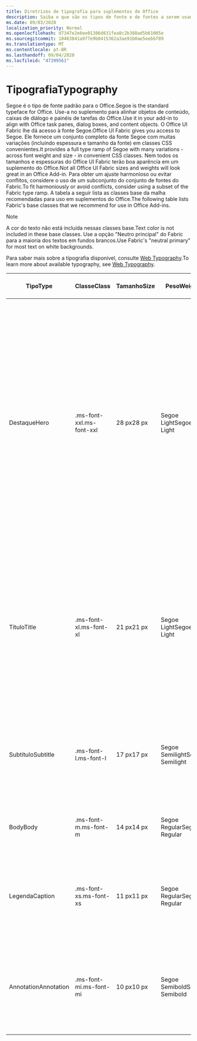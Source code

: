 ```yaml
---
title: Diretrizes de tipografia para suplementos do Office
description: Saiba o que são os tipos de fonte e de fontes a serem usados nos suplementos do Office.
ms.date: 09/03/2020
localization_priority: Normal
ms.openlocfilehash: d7347e2e6ee01386d631fea8c2b388ad5b61005e
ms.sourcegitcommit: 10463841a977e9b8415362a3ae91b0ae5eebbf89
ms.translationtype: MT
ms.contentlocale: pt-BR
ms.lasthandoff: 09/04/2020
ms.locfileid: "47399561"
---
```

# <a name="typography"></a><span data-ttu-id="7ec52-103">Tipografia</span><span class="sxs-lookup"><span data-stu-id="7ec52-103">Typography</span></span>

<span data-ttu-id="7ec52-104">Segoe é o tipo de fonte padrão para o Office.</span><span class="sxs-lookup"><span data-stu-id="7ec52-104">Segoe is the standard typeface for Office.</span></span> <span data-ttu-id="7ec52-105">Use-a no suplemento para alinhar objetos de conteúdo, caixas de diálogo e painéis de tarefas do Office.</span><span class="sxs-lookup"><span data-stu-id="7ec52-105">Use it in your add-in to align with Office task panes, dialog boxes, and content objects.</span></span> <span data-ttu-id="7ec52-106">O Office UI Fabric lhe dá acesso à fonte Segoe.</span><span class="sxs-lookup"><span data-stu-id="7ec52-106">Office UI Fabric gives you access to Segoe.</span></span> <span data-ttu-id="7ec52-107">Ele fornece um conjunto completo da fonte Segoe com muitas variações (incluindo espessura e tamanho da fonte) em classes CSS convenientes.</span><span class="sxs-lookup"><span data-stu-id="7ec52-107">It provides a full type ramp of Segoe with many variations - across font weight and size - in convenient CSS classes.</span></span> <span data-ttu-id="7ec52-108">Nem todos os tamanhos e espessuras do Office UI Fabric terão boa aparência em um suplemento do Office.</span><span class="sxs-lookup"><span data-stu-id="7ec52-108">Not all Office UI Fabric sizes and weights will look great in an Office Add-in.</span></span> <span data-ttu-id="7ec52-109">Para obter um ajuste harmonioso ou evitar conflitos, considere o uso de um subconjunto do conjunto de fontes do Fabric.</span><span class="sxs-lookup"><span data-stu-id="7ec52-109">To fit harmoniously or avoid conflicts, consider using a subset of the Fabric type ramp.</span></span> <span data-ttu-id="7ec52-110">A tabela a seguir lista as classes base da malha recomendadas para uso em suplementos do Office.</span><span class="sxs-lookup"><span data-stu-id="7ec52-110">The following table lists Fabric's base classes that we recommend for use in Office Add-ins.</span></span>

> [!NOTE]
> <span data-ttu-id="7ec52-111">A cor do texto não está incluída nessas classes base.</span><span class="sxs-lookup"><span data-stu-id="7ec52-111">Text color is not included in these base classes.</span></span> <span data-ttu-id="7ec52-112">Use a opção "Neutro principal" do Fabric para a maioria dos textos em fundos brancos.</span><span class="sxs-lookup"><span data-stu-id="7ec52-112">Use Fabric's "neutral primary" for most text on white backgrounds.</span></span>
>
> <span data-ttu-id="7ec52-113">Para saber mais sobre a tipografia disponível, consulte [Web Typography](https://developer.microsoft.com/fluentui#/styles/web/typography).</span><span class="sxs-lookup"><span data-stu-id="7ec52-113">To learn more about available typography, see [Web Typography](https://developer.microsoft.com/fluentui#/styles/web/typography).</span></span>

|<span data-ttu-id="7ec52-114">Tipo</span><span class="sxs-lookup"><span data-stu-id="7ec52-114">Type</span></span> |<span data-ttu-id="7ec52-115">Classe</span><span class="sxs-lookup"><span data-stu-id="7ec52-115">Class</span></span> |<span data-ttu-id="7ec52-116">Tamanho</span><span class="sxs-lookup"><span data-stu-id="7ec52-116">Size</span></span> |<span data-ttu-id="7ec52-117">Peso</span><span class="sxs-lookup"><span data-stu-id="7ec52-117">Weight</span></span> |<span data-ttu-id="7ec52-118">Uso recomendado</span><span class="sxs-lookup"><span data-stu-id="7ec52-118">Recommended Usage</span></span> |
|------ |----- |---- |------ |----------------- |
|<span data-ttu-id="7ec52-119">Destaque</span><span class="sxs-lookup"><span data-stu-id="7ec52-119">Hero</span></span>|<span data-ttu-id="7ec52-120">.ms-font-xxl</span><span class="sxs-lookup"><span data-stu-id="7ec52-120">.ms-font-xxl</span></span> |<span data-ttu-id="7ec52-121">28 px</span><span class="sxs-lookup"><span data-stu-id="7ec52-121">28 px</span></span> | <span data-ttu-id="7ec52-122">Segoe Light</span><span class="sxs-lookup"><span data-stu-id="7ec52-122">Segoe Light</span></span> |<ul><li><span data-ttu-id="7ec52-p103">Essa classe é maior do que todos os outros elementos tipográficos no Office. Use-a com moderação para não prejudicar o ajuste na hierarquia visual.</span><span class="sxs-lookup"><span data-stu-id="7ec52-p103">This class is larger than all other typographic elements in Office. Use it sparingly to avoid unseating visual hierarchy.</span></span></li><li><span data-ttu-id="7ec52-125">Evite o uso de cadeias de caracteres longas em espaços restritos.</span><span class="sxs-lookup"><span data-stu-id="7ec52-125">Avoid use on long strings in constrained spaces.</span></span></li><li><span data-ttu-id="7ec52-126">Deixe bastante espaço em branco ao redor do texto ao usar esta classe.</span><span class="sxs-lookup"><span data-stu-id="7ec52-126">Provide ample whitespace around text using this class.</span></span></li><li><span data-ttu-id="7ec52-127">Comumente usada para mensagens da tela de apresentação, elementos Hero ou outras chamadas à ação.</span><span class="sxs-lookup"><span data-stu-id="7ec52-127">Commonly used for first run messages, hero elements, or other calls to action.</span></span></li></ul> |
|<span data-ttu-id="7ec52-128">Título</span><span class="sxs-lookup"><span data-stu-id="7ec52-128">Title</span></span>|<span data-ttu-id="7ec52-129">.ms-font-xl</span><span class="sxs-lookup"><span data-stu-id="7ec52-129">.ms-font-xl</span></span> |<span data-ttu-id="7ec52-130">21 px</span><span class="sxs-lookup"><span data-stu-id="7ec52-130">21 px</span></span> |<span data-ttu-id="7ec52-131">Segoe Light</span><span class="sxs-lookup"><span data-stu-id="7ec52-131">Segoe Light</span></span> | <ul><li><span data-ttu-id="7ec52-132">Essa classe corresponde ao título do painel de tarefas dos aplicativos do Office.</span><span class="sxs-lookup"><span data-stu-id="7ec52-132">This class matches the task pane title of Office applications.</span></span></li><li><span data-ttu-id="7ec52-133">Use-a com moderação para evitar uma hierarquia tipográfica monótona.</span><span class="sxs-lookup"><span data-stu-id="7ec52-133">Use it sparingly to avoid a flat typographic hierarchy.</span></span></li><li><span data-ttu-id="7ec52-134">Comumente usado como o elemento de nível superior, como títulos de conteúdo, página ou caixa de diálogo.</span><span class="sxs-lookup"><span data-stu-id="7ec52-134">Commonly used as the top-level element such as dialog box, page, or content titles.</span></span></li></ul> |
|<span data-ttu-id="7ec52-135">Subtítulo</span><span class="sxs-lookup"><span data-stu-id="7ec52-135">Subtitle</span></span>|<span data-ttu-id="7ec52-136">.ms-font-l</span><span class="sxs-lookup"><span data-stu-id="7ec52-136">.ms-font-l</span></span> |<span data-ttu-id="7ec52-137">17 px</span><span class="sxs-lookup"><span data-stu-id="7ec52-137">17 px</span></span> |<span data-ttu-id="7ec52-138">Segoe Semilight</span><span class="sxs-lookup"><span data-stu-id="7ec52-138">Segoe Semilight</span></span> | <ul><li><span data-ttu-id="7ec52-139">Essa classe é a primeira abaixo de títulos.</span><span class="sxs-lookup"><span data-stu-id="7ec52-139">This class is the first stop below titles.</span></span></li><li><span data-ttu-id="7ec52-140">Comumente usada como um subtítulo, um elemento de navegação ou um cabeçalho de grupo.</span><span class="sxs-lookup"><span data-stu-id="7ec52-140">Commonly used as a subtitle, navigation element, or group header.</span></span></li><ul> |
|<span data-ttu-id="7ec52-141">Body</span><span class="sxs-lookup"><span data-stu-id="7ec52-141">Body</span></span>|<span data-ttu-id="7ec52-142">.ms-font-m</span><span class="sxs-lookup"><span data-stu-id="7ec52-142">.ms-font-m</span></span> |<span data-ttu-id="7ec52-143">14 px</span><span class="sxs-lookup"><span data-stu-id="7ec52-143">14 px</span></span> |<span data-ttu-id="7ec52-144">Segoe Regular</span><span class="sxs-lookup"><span data-stu-id="7ec52-144">Segoe Regular</span></span> |<ul><li><span data-ttu-id="7ec52-145">Muito usada como corpo de texto dentro de suplementos.</span><span class="sxs-lookup"><span data-stu-id="7ec52-145">Commonly used as body text within add-ins.</span></span></li><ul>|
|<span data-ttu-id="7ec52-146">Legenda</span><span class="sxs-lookup"><span data-stu-id="7ec52-146">Caption</span></span>|<span data-ttu-id="7ec52-147">.ms-font-xs</span><span class="sxs-lookup"><span data-stu-id="7ec52-147">.ms-font-xs</span></span> |<span data-ttu-id="7ec52-148">11 px</span><span class="sxs-lookup"><span data-stu-id="7ec52-148">11 px</span></span> | <span data-ttu-id="7ec52-149">Segoe Regular</span><span class="sxs-lookup"><span data-stu-id="7ec52-149">Segoe Regular</span></span> |<ul><li><span data-ttu-id="7ec52-150">Muito usada em texto secundário ou terciário, como carimbos de data/hora, linhas, títulos ou rótulos de campo.</span><span class="sxs-lookup"><span data-stu-id="7ec52-150">Commonly used for secondary or tertiary text such as timestamps, by lines, captions, or field labels.</span></span></li><ul>|
|<span data-ttu-id="7ec52-151">Annotation</span><span class="sxs-lookup"><span data-stu-id="7ec52-151">Annotation</span></span>|<span data-ttu-id="7ec52-152">.ms-font-mi</span><span class="sxs-lookup"><span data-stu-id="7ec52-152">.ms-font-mi</span></span> |<span data-ttu-id="7ec52-153">10 px</span><span class="sxs-lookup"><span data-stu-id="7ec52-153">10 px</span></span> |<span data-ttu-id="7ec52-154">Segoe Semibold</span><span class="sxs-lookup"><span data-stu-id="7ec52-154">Segoe Semibold</span></span> |<ul><li><span data-ttu-id="7ec52-p104">A menor etapa no painel de tipos deve ser usada raramente. Está disponível para situações em que a legibilidade não é necessária.</span><span class="sxs-lookup"><span data-stu-id="7ec52-p104">The smallest step in the type ramp should be used rarely. It's available for circumstances where legibility is not required.</span></span></li><ul>|

